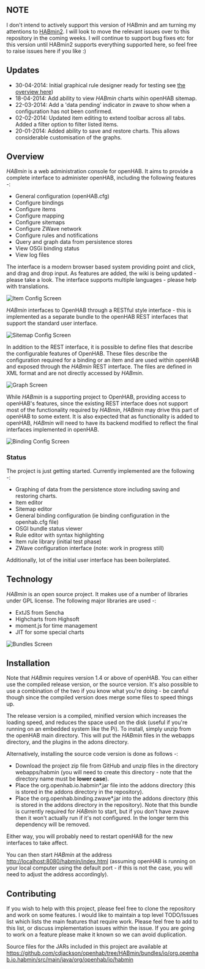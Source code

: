 NOTE
----
I don't intend to actively support this version of HABmin and am turning my attentions to [HABmin2](http://github.com/cdjackson/HABmin2). I will look to move the relevant issues over to this repository in the coming weeks.
I will continue to support bug fixes etc for this version until HABmin2 supports everything supported here, so feel free to raise issues here if you like :)

Updates
-------
* 30-04-2014: Initial graphical rule designer ready for testing see [the overview here](https://github.com/cdjackson/HABmin/wiki/Rule-Designer:-Overview))
* 18-04-2014: Add ability to view _HABmin_ charts wihin openHAB sitemap.
* 22-03-2014: Add a 'data pending' indicator in zwave to show when a configuration has not been confirmed.
* 02-02-2014: Updated item editing to extend toolbar across all tabs. Added a filter option to filter listed items.
* 20-01-2014: Added ability to save and restore charts. This allows considerable customisation of the graphs.


Overview
--------
_HABmin_ is a web administration console for openHAB. It aims to provide a complete interface to administer openHAB, including the following features -:
* General configuration (openHAB.cfg)
* Configure bindings
* Configure items
* Configure mapping
* Configure sitemaps
* Configure ZWave network
* Configure rules and notifications
* Query and graph data from persistence stores
* View OSGi binding status
* View log files

The interface is a modern browser based system providing point and click, and drag and drop input. As features are added, the wiki is being updated - please take a look. The interface supports multiple languages - please help with translations.


![Item Config Screen](https://github.com/cdjackson/HABmin/wiki/habmin_itemconfig.png)

_HABmin_ interfaces to OpenHAB through a RESTful style interface - this is implemented as a separate bundle to the openHAB REST interfaces that support the standard user interface.

![Sitemap Config Screen](https://github.com/cdjackson/HABmin/wiki/habmin_sitemap.png)

In addition to the REST interface, it is possible to define files that describe the configurable features of OpenHAB. These files describe the configuration required for a binding or an item and are used within openHAB and exposed through the _HABmin_ REST interface. The files are defined in XML format and are not directly accessed by _HABmin_.


![Graph Screen](https://github.com/cdjackson/HABmin/wiki/habmin_graph.png)

While _HABmin_ is a supporting project to OpenHAB,  providing access to openHAB's features, since the existing REST interface does not support most of the functionality required by _HABmin_, _HABmin_ may drive this part of openHAB to some extent. It is also expected that as functionality is added to openHAB, _HABmin_ will need to have its backend modified to reflect the final interfaces implemented in openHAB.

![Binding Config Screen](https://github.com/cdjackson/HABmin/wiki/habmin_bindingconfig.png)


### Status
The project is just getting started. Currently implemented are the following -:
* Graphing of data from the persistence store including saving and restoring charts.
* Item editor
* Sitemap editor
* General binding configuration (ie binding configuration in the openhab.cfg file)
* OSGI bundle status viewer
* Rule editor with syntax highlighting
* Item rule library (initial test phase)
* ZWave configuration interface (note: work in progress still)

Additionally, lot of the initial user interface has been boilerplated.

Technology
----------
_HABmin_ is an open source project. It makes use of a number of libraries under GPL license. The following major libraries are used -:
* ExtJS from Sencha
* Highcharts from Highsoft
* moment.js for time management
* JIT for some special charts

![Bundles Screen](https://github.com/cdjackson/HABmin/wiki/habmin_systembundles.png)

Installation
------------
Note that _HABmin_ requires version 1.4 or above of openHAB.
You can either use the compiled release version, or the source version. It's also possible to use a combination of the two if you know what you're doing - be careful though since the compiled version does merge some files to speed things up.

The release version is a compiled, minified version which increases the loading speed, and reduces the space used on the disk (useful if you're running on an embedded system like the Pi).
To install, simply unzip from the openHAB main directory. This will put the _HABmin_ files in the webapps directory, and the plugins in the adons directory.

Alternatively, installing the source code version is done as follows -:
* Download the project zip file from GitHub and unzip files in the directory webapps/habmin (you will need to create this directory - note that the directory name must be **lower case**).
* Place the org.openhab.io.habmin*.jar file into the addons directory (this is stored in the addons directory in the repository).
* Place the org.openhab.binding.zwave*.jar into the addons directory (this is stored in the addons directory in the repository). Note that this bundle is currently required for _HABmin_ to start, but if you don't have zwave then it won't actually run if it's not configured. In the longer term this dependency will be removed.

Either way, you will probably need to restart openHAB for the new interfaces to take affect.

You can then start _HABmin_ at the address [http://localhost:8080/habmin/index.html](http://localhost:8080/habmin/index.html) (assuming openHAB is running on your local computer using the default port - if this is not the case, you will need to adjust the address accordingly).

Contributing
------------
If you wish to help with this project, please feel free to clone the repository and work on some features. I would like to maintain a top level TODO/Issues list which lists the main features that require work. Please feel free to add to this list, or discuss implementation issues within the issue. If you are going to work on a feature please make it known so we can avoid duplication.

Source files for the JARs included in this project are available at https://github.com/cdjackson/openhab/tree/HABmin/bundles/io/org.openhab.io.habmin/src/main/java/org/openhab/io/habmin
